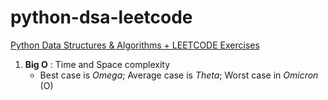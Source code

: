 # python-dsa-leetcode

[Python Data Structures &amp; Algorithms + LEETCODE Exercises](https://www.udemy.com/course/data-structures-algorithms-python/)

1) **Big O** : Time and Space complexity
    * Best case is _Omega_; Average case is _Theta_; Worst case in _Omicron_ (O)